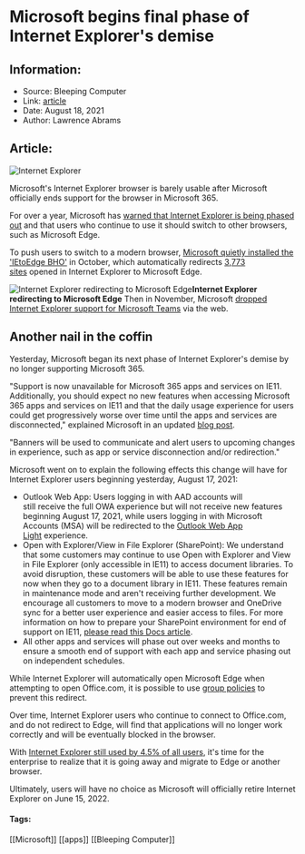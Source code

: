 # Microsoft begins final phase of Internet Explorer's demise
### 

## Information:
+ Source: Bleeping Computer
+ Link: [article](https://www.bleepingcomputer.com/news/microsoft/microsoft-begins-final-phase-of-internet-explorers-demise/)
+ Date: August 18, 2021
+ Author: Lawrence Abrams


## Article:
![Internet Explorer](https://www.bleepstatic.com/content/hl-images/2020/10/25/internet-explorer-fading-away.jpg)


Microsoft's Internet Explorer browser is barely usable after Microsoft officially ends support for the browser in Microsoft 365.


For over a year, Microsoft has [warned that Internet Explorer is being phased out](https://www.bleepingcomputer.com/news/microsoft/microsoft-announces-plans-to-ditch-legacy-edge-in-windows-10/) and that users who continue to use it should switch to other browsers, such as Microsoft Edge.


To push users to switch to a modern browser, [Microsoft quietly installed the 'IEtoEdge BHO'](https://www.bleepingcomputer.com/news/microsoft/microsoft-begins-to-finally-kill-off-internet-explorer/) in October, which automatically redirects [3,773 sites](https://edge.microsoft.com/neededge/v1) opened in Internet Explorer to Microsoft Edge.



![Internet Explorer redirecting to Microsoft Edge](https://www.bleepstatic.com/images/news/Microsoft/i/internet-explorer/no-microsoft-365-support/edge-redirect.png)**Internet Explorer redirecting to Microsoft Edge**
Then in November, Microsoft [dropped Internet Explorer support for Microsoft Teams](https://www.bleepingcomputer.com/news/microsoft/microsoft-really-wants-you-to-stop-using-internet-explorer/) via the web.


Another nail in the coffin
--------------------------


Yesterday, Microsoft began its next phase of Internet Explorer's demise by no longer supporting Microsoft 365.


"Support is now unavailable for Microsoft 365 apps and services on IE11. Additionally, you should expect no new features when accessing Microsoft 365 apps and services on IE11 and that the daily usage experience for users could get progressively worse over time until the apps and services are disconnected," explained Microsoft in an updated [blog post](https://techcommunity.microsoft.com/t5/microsoft-365-blog/microsoft-365-apps-say-farewell-to-internet-explorer-11-and/ba-p/1591666).


"Banners will be used to communicate and alert users to upcoming changes in experience, such as app or service disconnection and/or redirection."


Microsoft went on to explain the following effects this change will have for Internet Explorer users beginning yesterday, August 17, 2021:


* Outlook Web App: Users logging in with AAD accounts will still receive the full OWA experience but will not receive new features beginning August 17, 2021, while users logging in with Microsoft Accounts (MSA) will be redirected to the [Outlook Web App Light](https://support.microsoft.com/office/learn-more-about-the-light-version-of-outlook-2aec8c2d-da48-4707-ba37-c800e1c284cd "https://support.microsoft.com/office/learn-more-about-the-light-version-of-outlook-2aec8c2d-da48-4707-ba37-c800e1c284cd") experience.
* Open with Explorer/View in File Explorer (SharePoint): We understand that some customers may continue to use Open with Explorer and View in File Explorer (only accessible in IE11) to access document libraries. To avoid disruption, these customers will be able to use these features for now when they go to a document library in IE11. These features remain in maintenance mode and aren't receiving further development. We encourage all customers to move to a modern browser and OneDrive sync for a better user experience and easier access to files. For more information on how to prepare your SharePoint environment for end of support on IE11, [please read this Docs article](https://docs.microsoft.com/sharepoint/prepare-IE11 "https://docs.microsoft.com/sharepoint/prepare-ie11").
* All other apps and services will phase out over weeks and months to ensure a smooth end of support with each app and service phasing out on independent schedules.


While Internet Explorer will automatically open Microsoft Edge when attempting to open Office.com, it is possible to use [group policies](https://docs.microsoft.com/en-us/deployedge/edge-learnmore-neededge) to prevent this redirect.


Over time, Internet Explorer users who continue to connect to Office.com, and do not redirect to Edge, will find that applications will no longer work correctly and will be eventually blocked in the browser.


With [Internet Explorer still used by 4.5% of all users](https://netmarketshare.com/browser-market-share.aspx?options=%7B%22filter%22%3A%7B%22%24and%22%3A%5B%7B%22deviceType%22%3A%7B%22%24in%22%3A%5B%22Desktop%2Flaptop%22%5D%7D%7D%5D%7D%2C%22dateLabel%22%3A%22Trend%22%2C%22attributes%22%3A%22share%22%2C%22group%22%3A%22browser%22%2C%22sort%22%3A%7B%22share%22%3A-1%7D%2C%22id%22%3A%22browsersDesktop%22%2C%22dateInterval%22%3A%22Monthly%22%2C%22dateStart%22%3A%222019-11%22%2C%22dateEnd%22%3A%222020-10%22%2C%22plotKeys%22%3A%5B%7B%22browser%22%3A%22Edge%22%7D%2C%7B%22browser%22%3A%22Internet%20Explorer%22%7D%5D%2C%22segments%22%3A%22-1000%22%7D), it's time for the enterprise to realize that it is going away and migrate to Edge or another browser.


Ultimately, users will have no choice as Microsoft will officially retire Internet Explorer on June 15, 2022.




#### Tags:
[[Microsoft]] [[apps]] [[Bleeping Computer]]
